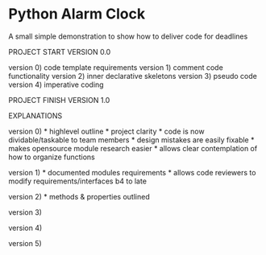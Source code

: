 # Python Alarm Clock

A small simple demonstration to show how to deliver code for deadlines


PROJECT START VERSION 0.0

version 0) code template requirements
version 1) comment code functionality
version 2) inner declarative skeletons
version 3) pseudo code
version 4) imperative coding

PROJECT FINISH VERSION 1.0




EXPLANATIONS

version 0)
    * highlevel outline
    * project clarity
    * code is now dividable/taskable to team members
    * design mistakes are easily fixable
    * makes opensource module research easier
    * allows clear contemplation of how to organize functions

version 1)
    * documented modules requirements
    * allows code reviewers to modify requirements/interfaces b4 to late

version 2) 
    * methods & properties outlined

version 3)

version 4)

version 5)




